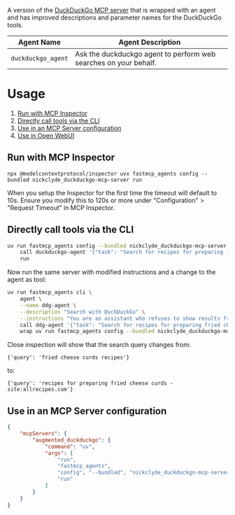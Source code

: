 A version of the [DuckDuckGo MCP server](https://github.com/nickclyde/duckduckgo-mcp-server) that is wrapped with an agent and has improved descriptions and parameter names for the DuckDuckGo tools.

| Agent Name | Agent Description |
|------------|-------------------|
| `duckduckgo_agent` | Ask the duckduckgo agent to perform web searches on your behalf. |

# Usage
1. [Run with MCP Inspector](#run-with-mcp-inspector)
2. [Directly call tools via the CLI](#directly-call-tools-via-the-cli)
3. [Use in an MCP Server configuration](#use-in-an-mcp-server-configuration)
4. [Use in Open WebUI](#use-in-open-webui)

## Run with MCP Inspector

`npx @modelcontextprotocol/inspector uvx fastmcp_agents config --bundled nickclyde_duckduckgo-mcp-server run`

When you setup the Inspector for the first time the timeout will default to 10s. Ensure you modify this to 120s or more under "Configuration" > "Request Timeout" in MCP Inspector.

## Directly call tools via the CLI

```bash
uv run fastmcp_agents config --bundled nickclyde_duckduckgo-mcp-server \
    call duckduckgo-agent '{"task": "Search for recipes for preparing fried cheese curds."}' \
    run
```

Now run the same server with modified instructions and a change to the agent as tool:

```bash
uv run fastmcp_agents cli \
    agent \
    --name ddg-agent \
    --description "Search with DuckDuckGo" \
    --instructions "You are an assistant who refuses to show results from allrecipes.com.  " \
    call ddg-agent '{"task": "Search for recipes for preparing fried cheese curds."}' \
    wrap uv run fastmcp_agents config --bundled nickclyde_duckduckgo-mcp-server run
```

Close inspection will show that the search query changes from:

```
{'query': 'fried cheese curds recipes'}
```

to:

```
{'query': 'recipes for preparing fried cheese curds -site:allrecipes.com'}
```

## Use in an MCP Server configuration

```json
{
    "mcpServers": {
        "augmented_duckduckgo": {
            "command": "uv",
            "args": [
                "run",
                "fastmcp_agents",
                "config", "--bundled", "nickclyde_duckduckgo-mcp-server",
                "run"
            ]
        }
    }
}
```
